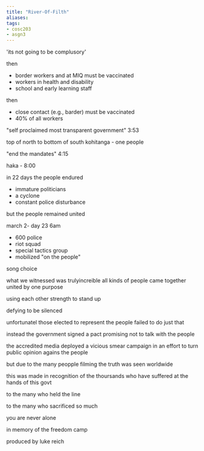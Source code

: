 ```yaml
---
title: "River-Of-Filth"
aliases: 
tags: 
- cosc203
- asgn3
---
```


'its not going to be complusory'

then
- border workers and at MIQ must be vaccinated
- workers in health and disability
- school and early learning staff

then
- close contact (e.g., barder) must be vaccinated
- 40% of all workers


"self proclaimed most transparent government" 3:53


top of north to bottom of south 
kohitanga - one people

"end the mandates" 4:15


haka - 8:00


in 22 days the people endured
- immature politicians
- a cyclone
- constant police disturbance

but the people remained united

march 2- day 23 6am
- 600 police
- riot squad
- special tactics group
- mobilized "on the people"


song choice


what we witnessed was trulyincreible
all kinds of people came together
united by one purpose

using each other strength to stand up

defying to be silenced

unfortunatel those elected to represent the people failed to do just that

instead the government signed a pact promising not to talk with the people

the accredited media deployed a vicious smear campaign in an effort to turn public opinion agains the people

but due to the many peopple filming the truth was seen worldwide

this was made in recognition of the thoursands who have suffered at the hands of this govt

to the many who held the line

to the many who sacrificed so much

you are never alone

in memory of the freedom camp

produced by luke reich